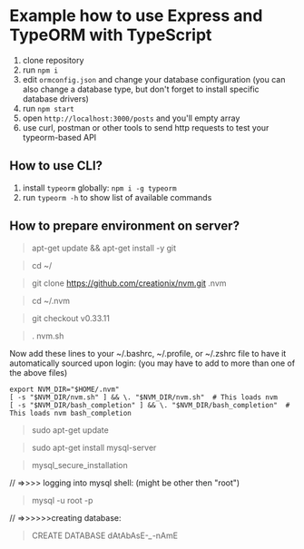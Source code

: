 # Example how to use Express and TypeORM with TypeScript

1. clone repository 
2. run `npm i`
3. edit `ormconfig.json` and change your database configuration (you can also change a database type, but don't forget to install specific database drivers)
4. run `npm start`
5. open `http://localhost:3000/posts` and you'll empty array
6. use curl, postman or other tools to send http requests to test your typeorm-based API

## How to use CLI?

1. install `typeorm` globally: `npm i -g typeorm`
2. run `typeorm -h` to show list of available commands

## How to prepare environment on server?

> apt-get update && apt-get install -y git

> cd ~/

> git clone https://github.com/creationix/nvm.git .nvm

> cd ~/.nvm

> git checkout v0.33.11

> . nvm.sh



Now add these lines to your ~/.bashrc, ~/.profile, or ~/.zshrc file to have it automatically sourced upon login: (you may have to add to more than one of the above files)

```
export NVM_DIR="$HOME/.nvm"
[ -s "$NVM_DIR/nvm.sh" ] && \. "$NVM_DIR/nvm.sh"  # This loads nvm
[ -s "$NVM_DIR/bash_completion" ] && \. "$NVM_DIR/bash_completion"  # This loads nvm bash_completion
```


> sudo apt-get update

> sudo apt-get install mysql-server

> mysql_secure_installation


// =>>>> logging into mysql shell: (might be other then "root")

> mysql -u root -p

// =>>>>>>creating database: 

> CREATE DATABASE 
dAtAbAsE-*_*-nAmE
